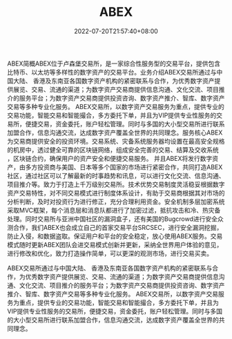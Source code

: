 ﻿---
weight: 
title: "ABEX"
description: "ABEX位于卢森堡交易所，是一家综合性服务型的交易平台，提供包含比特币、以太坊等多样性的数字资产的交易平台。"
date: 2022-07-20T21:57:40+08:00
lastmod: 2022-07-20T16:45:40+08:00
draft: false
authors: ["fxx"]
featuredImage: "aibiwang.webp"
link: "https://www.bitcoin86.com/exchanges/203"
tags: ["交易所","ABEX"]
categories: ["navigation"]
navigation: ["交易所"]
lightgallery: true
toc: true
pinned: false
recommend: false
recommend1: false
---
ABEX简概ABEX位于卢森堡交易所，是一家综合性服务型的交易平台，提供包含比特币、以太坊等多样性的数字资产的交易平台。业务介绍ABEX交易所通过与中国大陆、 香港及东南亚各国数字资产机构的紧密联系与合作，为优秀数字资产提供展览、交易、流通的渠道；为数字资产交易商提供信息沟通、文化交流、项目推介的服务平台；为数字资产交易商提供投资咨询、数字资产推介、智库、数字资产交易等多种专业化服务。 ABEX交易所，以数字资产交易服务为重点，提供专业的交易功能，智能交易和智能撮合，多方委托下单，并且为VIP提供专业性服务的交易所，便捷交易，资金委托，账户轻松管理。同时与多国的大小型交易所进行联系加盟合作，信息沟通交流，达成数字资产覆盖全世界的共同理念。服务核心ABEX为交易商提供安全的投资环境。交易系统、灾备系统服务器均设置在最高安全规格的机房中，透过健全可靠的区块链网络，组成安全完善的交易、结算及交收系统 ，区块链合约，确保用户的资产安全和便捷交易服务。 并且ABEX将发行数字资产，由多方投资商与美国、日本等多个国家的市场进行紧密合作，共同打造ABEX社区，通过社区可以了解最新的时事趋势和讯息，可以进行文化交流、信息沟通、项目推介等。致力于打造上千万级别交易所。技术优势交易制度灵活稳妥根据数字资产交易特性，对不同交易模式进行制度体系设计，有助于交易商根据其对市场的分析判断，及时对投资行为进行修正，充分合理利用资金。安全机制多层加密系统采取MVC框架，每个消息层和消息队都进行了加密过滤，抵抗攻击和冷、热灾备处理。同时交易所与亚洲中国社区的漏洞盒子，还有美国的Bugcrowd进行安全众测合作，我们ABEX也会成立自己的首家交易平台SRCSEC，进行安全漏洞挖掘，防止入侵，和数据盗取。保证用户和平台的安全稳定，放心使用ABEX服务。交易模式随时更新ABEX团队会进交易模式创新并更新，采纳全世界用户体验的意见，进行修改和优化，致力打造操作简单，可以更深的观测市场，进行交易买卖。

ABEX交易所通过与中国大陆、 香港及东南亚各国数字资产机构的紧密联系与合作，为优秀数字资产提供展览、交易、流通的渠道；为数字资产交易商提供信息沟通、文化交流、项目推介的服务平台；为数字资产交易商提供投资咨询、数字资产推介、智库、数字资产交易等多种专业化服务。 ABEX交易所，以数字资产交易服务为重点，提供专业的交易功能，智能交易和智能撮合，多方委托下单，并且为VIP提供专业性服务的交易所，便捷交易，资金委托，账户轻松管理。同时与多国的大小型交易所进行联系加盟合作，信息沟通交流，达成数字资产覆盖全世界的共同理念。